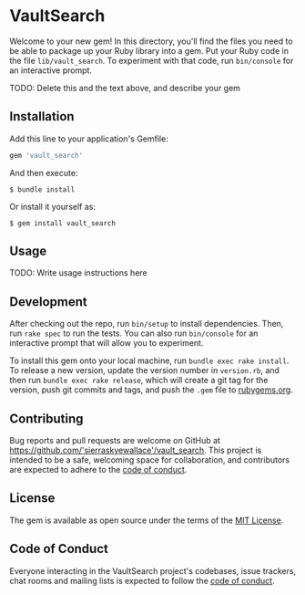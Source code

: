 # VaultSearch

Welcome to your new gem! In this directory, you'll find the files you need to be able to package up your Ruby library into a gem. Put your Ruby code in the file `lib/vault_search`. To experiment with that code, run `bin/console` for an interactive prompt.

TODO: Delete this and the text above, and describe your gem

## Installation

Add this line to your application's Gemfile:

```ruby
gem 'vault_search'
```

And then execute:

    $ bundle install

Or install it yourself as:

    $ gem install vault_search

## Usage

TODO: Write usage instructions here

## Development

After checking out the repo, run `bin/setup` to install dependencies. Then, run `rake spec` to run the tests. You can also run `bin/console` for an interactive prompt that will allow you to experiment.

To install this gem onto your local machine, run `bundle exec rake install`. To release a new version, update the version number in `version.rb`, and then run `bundle exec rake release`, which will create a git tag for the version, push git commits and tags, and push the `.gem` file to [rubygems.org](https://rubygems.org).

## Contributing

Bug reports and pull requests are welcome on GitHub at https://github.com/'sierraskyewallace'/vault_search. This project is intended to be a safe, welcoming space for collaboration, and contributors are expected to adhere to the [code of conduct](https://github.com/'sierraskyewallace'/vault_search/blob/master/CODE_OF_CONDUCT.md).


## License

The gem is available as open source under the terms of the [MIT License](https://opensource.org/licenses/MIT).

## Code of Conduct

Everyone interacting in the VaultSearch project's codebases, issue trackers, chat rooms and mailing lists is expected to follow the [code of conduct](https://github.com/'sierraskyewallace'/vault_search/blob/master/CODE_OF_CONDUCT.md).
